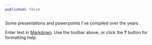 ```yaml
---
published: false
---
```

Some presentations and powerpoints I've compiled over the years.

Enter text in [Markdown](http://daringfireball.net/projects/markdown/). Use the toolbar above, or click the **?** button for formatting help.
